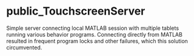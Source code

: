 # public_TouchscreenServer

Simple server connecting local MATLAB session with multiple tablets running various behavior programs.
Connecting directly from MATLAB resulted in frequent program locks and other failures, which this solution circumvented.
